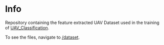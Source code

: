 # Info

Repository containing the feature extracted UAV Dataset used in the training of [UAV_Classification](https://github.com/AndrewPBerg/UAV_Classification). 

To see the files, navigate to [/dataset](https://github.com/AndrewPBerg/UAV_Classification_Dataset/tree/main/dataset).
